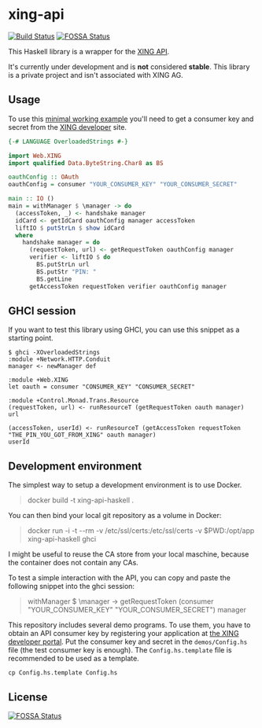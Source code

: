 # xing-api

[![Build Status](https://api.travis-ci.org/JanAhrens/xing-api-haskell.png)](https://travis-ci.org/JanAhrens/xing-api-haskell)
[![FOSSA Status](https://app.fossa.io/api/projects/git%2Bgithub.com%2FJanAhrens%2Fxing-api-haskell.svg?type=shield)](https://app.fossa.io/projects/git%2Bgithub.com%2FJanAhrens%2Fxing-api-haskell?ref=badge_shield)

This Haskell library is a wrapper for the [XING API](https://dev.xing.com/).

It's currently under development and is **not** considered **stable**.
This library is a private project and isn't associated with XING AG.

## Usage

To use this [minimal working example](demos/minimal.hs?raw=true) you'll need to get
a consumer key and secret from the [XING developer](https://dev.xing.com) site.

```haskell
{-# LANGUAGE OverloadedStrings #-}

import Web.XING
import qualified Data.ByteString.Char8 as BS

oauthConfig :: OAuth
oauthConfig = consumer "YOUR_CONSUMER_KEY" "YOUR_CONSUMER_SECRET"

main :: IO ()
main = withManager $ \manager -> do
  (accessToken, _) <- handshake manager
  idCard <- getIdCard oauthConfig manager accessToken
  liftIO $ putStrLn $ show idCard
  where
    handshake manager = do
      (requestToken, url) <- getRequestToken oauthConfig manager
      verifier <- liftIO $ do
        BS.putStrLn url
        BS.putStr "PIN: "
        BS.getLine
      getAccessToken requestToken verifier oauthConfig manager
```

## GHCI session

If you want to test this library using GHCI, you can use this snippet as a starting point.

    $ ghci -XOverloadedStrings
    :module +Network.HTTP.Conduit
    manager <- newManager def

    :module +Web.XING
    let oauth = consumer "CONSUMER_KEY" "CONSUMER_SECRET"

    :module +Control.Monad.Trans.Resource
    (requestToken, url) <- runResourceT (getRequestToken oauth manager)
    url

    (accessToken, userId) <- runResourceT (getAccessToken requestToken "THE_PIN_YOU_GOT_FROM_XING" oauth manager)
    userId

## Development environment

The simplest way to setup a development environment is to use Docker.

> docker build -t xing-api-haskell .

You can then bind your local git repository as a volume in Docker:

> docker run -i -t --rm -v /etc/ssl/certs:/etc/ssl/certs -v $PWD:/opt/app xing-api-haskell ghci

I might be useful to reuse the CA store from your local maschine, because the container does not contain any CAs.

To test a simple interaction with the API, you can copy and paste the following snippet into the ghci session:

> withManager $ \manager -> getRequestToken (consumer "YOUR\_CONSUMER\_KEY" "YOUR\_CONSUMER\_SECRET") manager

This repository includes several demo programs.
To use them, you have to obtain an API consumer key by registering your
application at [the XING developer portal](https://dev.xing.com/applications).
Put the consumer key and secret in the `demos/Config.hs` file (the test consumer key is enough).
The `Config.hs.template` file is recommended to be used as a template.

    cp Config.hs.template Config.hs


## License
[![FOSSA Status](https://app.fossa.io/api/projects/git%2Bgithub.com%2FJanAhrens%2Fxing-api-haskell.svg?type=large)](https://app.fossa.io/projects/git%2Bgithub.com%2FJanAhrens%2Fxing-api-haskell?ref=badge_large)
